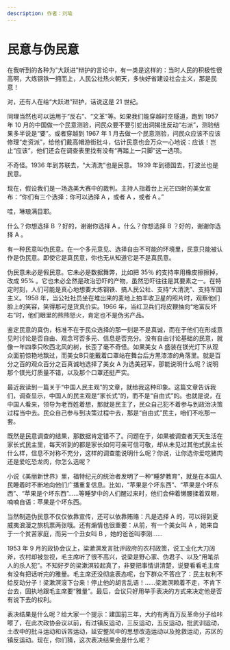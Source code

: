 ```yaml
---
description: 作者：刘瑜
---
```


# 民意与伪民意

在我听到的各种为“大跃进”辩护的言论中，有一类是这样的：当时人民的积极性很高啊，大炼钢铁一拥而上，人民公社热火朝天，多快好省建设社会主义，那是民意！

对，还有人在给“大跃进”辩护，话说这是 21 世纪。

同理当然也可以运用于“反右”、“文革”等。如果我们能穿越时空隧道，跑到 1957 年 10 月的中国做一个民意测验，问民众要不要引蛇出洞揭批反动“右派”，测验结果多半说是“要”。或者穿越到 1967 年 1 月去做一个民意测验，问民众应该不应该修理“走资派”，给他们戴高帽游街批斗，估计民意也会万众一心地说：应该！岂止“应该”，他们还会在调查表里找有没有“再踏上一只脚”这一选项。

不奇怪。1936 年到苏联去，“大清洗”也是民意。 1939 年到德国去，打波兰也是民意。

现在，假设我们是一场选美大赛中的裁判。主持人指着台上光芒四射的美女宣布：“你们有三个选择：你可以选择 A ，或者 A ，或者 A 。”

哇，琳琅满目耶。

什么？你想选择 B ？好的，谢谢你选择 A 。什么？你想选择 B ？好的，谢谢你选择 A 。

有一种民意叫伪民意。在一个多元意见、选择自由不可能的环境里，民意只能被认作是伪民意。即使它是真民意，你也无从知道它是不是真民意。

伪民意未必是假民意。它未必是数据舞弊，比如把 35％ 的支持率用橡皮擦擦掉，改成 95% 。它也未必全然是政治恐吓的产物，虽然恐吓往往是其要素之一。在特定时刻，人们可能是真心地想要大炼钢铁、搞人民公社、支持“大清洗”、支持军国主义。1958 年，当公社社员坐在堆出来的麦地上拍丰收卫星的照片时，观察他们脸上的笑容，笑得那可是货真价实。1966 年，当红卫兵们将皮鞭抽向“地富反坏右”时，他们眼里的熊熊怒火，肯定也不是伪劣产品。

鉴定民意的真伪，标准不在于民众选择的那一刻是不是真诚，而在于他们在形成意见时讨论是否自由、观念可否多元、信息是否充分。没有自由讨论基础的民意，就像一年四季只吹西北风的树，长歪了毫不奇怪。如果美女 A 盛装在镁光灯下从观众面前惊艳地飘过，而美女B只能戴着口罩站在舞台后方黑漆漆的角落里。就是百分之百的观众百分之百真诚地选择了美女 A 为选美冠军，那能说明什么呢？说明那个镁光灯质量不错，以及那个口罩还挺严实。

最近我读到一篇关于“中国人民主观”的文章，就给我这种印象。这篇文章告诉我们，调查显示，中国人的民主观是“家长式”的，而不是“自由式”的。也就是说，在中国人看来，领导为老百姓着想，那就是民主了，民众自己犯不着参与到政治决策过程当中去。民众自己参与到决策过程中去，那是“自由式”民主，咱们不吃那一套。

既然是民意调查的结果，那数据肯定错不了。问题在于，如果被调查者天天生活在家长式民主里，每天听到的都是家长如何可亲可信可敬，却从未见过其他式民主长什么样，信息不对称不充分，这样的调查能说明什么呢？你说，让你选你爱吃猪肉还是爱吃恐龙肉，你怎么选呢？

小说《美丽新世界》里，福特纪元的统治者发明了一种“睡梦教育”，就是在本国人民睡着时不断地向他们广播重复信息。比如，“苹果是个坏东西”、“苹果是个坏东西”、“苹果是个坏东西”……等睡梦中的人们醒过来时，他们会伸着懒腰揉着双眼，喃喃自语：苹果是个坏东西。

当然制造伪民意不仅仅依靠宣传，还可以依靠贿赂：凡是选择 A 的，可以得到夏威夷浪漫之旅机票两张哦。还有煽情也很重要：从前，有一个美女叫 A ，她来自于一个贫苦家庭，而另一个丑女叫 B ，她的爸爸叫李刚……

1953 年 9 月的政协会议上，梁漱溟发言批评政府的农村政策，说工业化大刀阔斧，农村却被忽视，毛主席听了很不高兴，说梁是野心家、伪君子、以及“用笔杀人的杀人犯”。不知好歹的梁漱溟较起真了，非要把事情讲清楚，说要看看毛主席有没有把话听完的雅量。毛主席还没彻底表态呢，台下群众不答应了：民主权利不给反动分子！梁漱溟滚下台来！停止他的胡言乱语！……梁漱溟赖着不走，不肯下台去，固执地跟毛主席要“雅量”。最后，会议只好用举手表决的方式来决定他是否有说下去的权利。

表决结果是什么呢？给大家一个提示：建国前三年，大约有两百万反革命分子给咔嚓了，在此次政协会议以前，有过镇反运动，三反运动，五反运动，批武训运动，土改中的批斗运动和诉苦运动，延安整风中的思想改造运动以及抢救运动，苏区的镇反运动。现在，你们猜，这次表决结果会是什么呢？
